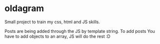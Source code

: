 # oldagram
Small project to train my css, html and JS skills.

Posts are being added through the JS by template string.
To add posts You have to add objects to an array, JS will do the rest :D
